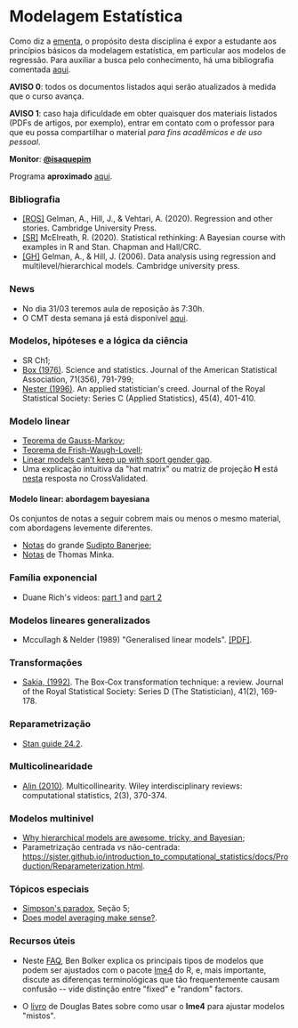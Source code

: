 # Modelagem Estatística

Como diz a [ementa](https://emap.fgv.br/disciplina/modelagem-estatistica-0), o propósito desta disciplina é expor a estudante aos princípios básicos da modelagem estatística, em particular aos modelos de regressão.
Para auxiliar a busca pelo conhecimento, há uma bibliografia comentada [aqui](https://github.com/maxbiostat/stats_modelling/blob/master/biblio/bibliografia_anotada.pdf). 

**AVISO 0**: todos os documentos listados aqui serão atualizados à medida que o curso avança.

**AVISO 1**: caso haja dificuldade em obter quaisquer dos materiais listados (PDFs de artigos, por exemplo), entrar em contato com o professor para que eu possa compartilhar o material _para fins acadêmicos e de uso pessoal_.

**Monitor**: [**@isaquepim**](https://github.com/isaquepim)

Programa **aproximado** [aqui](https://docs.google.com/spreadsheets/d/1biX7q_WJzZ3vPQ9nj3W0kaKNELU5suCHgXUPV77z-Bs/edit?usp=sharing).

### Bibliografia

- [[ROS]](https://avehtari.github.io/ROS-Examples/) Gelman, A., Hill, J., & Vehtari, A. (2020). Regression and other stories. Cambridge University Press.
- [[SR]](https://xcelab.net/rm/statistical-rethinking/) McElreath, R. (2020). Statistical rethinking: A Bayesian course with examples in R and Stan. Chapman and Hall/CRC.
- [[GH]](http://www.stat.columbia.edu/~gelman/arm/) Gelman, A., & Hill, J. (2006). Data analysis using regression and multilevel/hierarchical models. Cambridge university press.

### News
- No dia 31/03 teremos aula de reposição às 7:30h.
- O CMT desta semana já está disponível [aqui](https://github.com/maxbiostat/stats_modelling/blob/master/exercicios/CMT_2_2023.pdf).

### Modelos, hipóteses e a lógica da ciência

- SR Ch1;
- [Box (1976)](https://www-sop.inria.fr/members/Ian.Jermyn/philosophy/writings/Boxonmaths.pdf). Science and statistics. Journal of the American Statistical Association, 71(356), 791-799;
- [Nester (1996)](http://www.sortie-nd.org/lme/Statistical%20Papers/Nester_1996.pdf). An applied statistician's creed. Journal of the Royal Statistical Society: Series C (Applied Statistics), 45(4), 401-410.

### Modelo linear
- [Teorema de Gauss-Markov](https://en.wikipedia.org/wiki/Gauss%E2%80%93Markov_theorem);
- [Teorema de Frish-Waugh-Lovell](https://en.wikipedia.org/wiki/Frisch%E2%80%93Waugh%E2%80%93Lovell_theorem);
- [Linear models can’t keep up with sport gender gap](https://www.nature.com/articles/432147c.pdf).
- Uma explicação intuitiva da "hat matrix" ou matriz de projeção **H** está [nesta](https://stats.stackexchange.com/questions/208242/hat-matrix-and-leverages-in-classical-multiple-regression) resposta no CrossValidated.

#### Modelo linear: abordagem bayesiana

Os conjuntos de notas a seguir cobrem mais ou menos o mesmo material, com abordagens levemente diferentes.

- [Notas](https://ams206-winter19-01.courses.soe.ucsc.edu/system/files/attachments/banerjee-bayesian-linear-model-details.pdf) do grande [Sudipto Banerjee](http://sudipto.bol.ucla.edu/);
- [Notas](https://tminka.github.io/papers/minka-linear.pdf) de Thomas Minka.  

### Família exponencial
- Duane Rich's videos: [part 1](https://youtu.be/xwM9XcnQ4Us) and [part 2](https://youtu.be/9EgkOn5mWcc) 

### Modelos lineares generalizados 
- Mccullagh & Nelder (1989) "Generalised linear models". [[PDF]](https://www.utstat.toronto.edu/~brunner/oldclass/2201s11/readings/glmbook.pdf).
 
### Transformações

- [Sakia, (1992)](https://www.jstor.org/stable/pdf/2348250.pdf?casa_token=ln4GDMAaMSoAAAAA:5OeirJhCZbzi40n28k3FEUf-pDKYINa0uGxe0P4yWUGV2GxqgWlUzFuzTnDuK10GTj94USu_e51AbA5mBPzFqI-r_lPjGbcsxd6GBLclNu7SuR4taQ). The Box‐Cox transformation technique: a review. Journal of the Royal Statistical Society: Series D (The Statistician), 41(2), 169-178.

### Reparametrização

- [Stan guide 24.2](https://mc-stan.org/docs/stan-users-guide/reparameterizations.html).
 
### Multicolinearidade

- [Alin (2010)](https://wires.onlinelibrary.wiley.com/doi/pdf/10.1002/wics.84?casa_token=7thEddWWSnMAAAAA:xkd0kOKnD_MJ2653zgulIlXytF-JRAY51DxLYThv2B0-4o3XjnUSoqIu0E5J5Lo_XzlYOtzbcp51kA). Multicollinearity. Wiley interdisciplinary reviews: computational statistics, 2(3), 370-374.

### Modelos multinivel

- [Why hierarchical models are awesome, tricky, and Bayesian](https://twiecki.io/blog/2017/02/08/bayesian-hierchical-non-centered/);
- Parametrização centrada _vs_ não-centrada: https://sjster.github.io/introduction_to_computational_statistics/docs/Production/Reparameterization.html.

### Tópicos especiais

- [Simpson's paradox](https://plato.stanford.edu/entries/paradox-simpson/), Seção 5; 
- [Does model averaging make sense?](https://atyre2.github.io/2017/06/16/rebutting_cade.html).

### Recursos úteis

- Neste [FAQ](http://bbolker.github.io/mixedmodels-misc/glmmFAQ.html#model-specification), Ben Bolker explica os principais tipos de modelos que podem ser ajustados com o pacote [lme4](https://cran.r-project.org/web/packages/lme4/index.html) do R, e, mais importante, discute as diferenças terminológicas que tão frequentemente causam confusão -- vide distinção entre "fixed" e "random" factors.

- O [livro](http://webcom.upmf-grenoble.fr/LIP/Perso/DMuller/M2R/R_et_Mixed/documents/Bates-book.pdf) de Douglas Bates sobre como usar o **lme4** para ajustar modelos "mistos".
